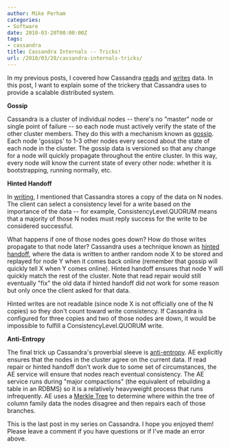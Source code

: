 ```yaml
---
author: Mike Perham
categories:
- Software
date: 2010-03-20T00:00:00Z
tags:
- cassandra
title: Cassandra Internals -- Tricks!
url: /2010/03/20/cassandra-internals-tricks/
---
```


In my previous posts, I covered how Cassandra [reads][1] and [writes][2] data. In this post, I want to explain some of the trickery that Cassandra uses to provide a scalable distributed system.

**Gossip**

Cassandra is a cluster of individual nodes -- there's no "master" node or single point of failure -- so each node must actively verify the state of the other cluster members. They do this with a mechanism known as [gossip][3]. Each node 'gossips' to 1-3 other nodes every second about the state of each node in the cluster. The gossip data is versioned so that any change for a node will quickly propagate throughout the entire cluster. In this way, every node will know the current state of every other node: whether it is bootstrapping, running normally, etc.

**Hinted Handoff**

In [writing][2], I mentioned that Cassandra stores a copy of the data on N nodes. The client can select a consistency level for a write based on the importance of the data -- for example, ConsistencyLevel.QUORUM means that a majority of those N nodes must reply success for the write to be considered successful.

What happens if one of those nodes goes down? How do those writes propagate to that node later? Cassandra uses a technique known as [hinted handoff][4], where the data is written to anther random node X to be stored and replayed for node Y when it comes back online (remember that gossip will quickly tell X when Y comes online). Hinted handoff ensures that node Y will quickly match the rest of the cluster. Note that read repair would still eventually "fix" the old data if hinted handoff did not work for some reason but only once the client asked for that data.

Hinted writes are not readable (since node X is not officially one of the N copies) so they don't count toward write consistency. If Cassandra is configured for three copies and two of those nodes are down, it would be impossible to fulfill a ConsistencyLevel.QUORUM write.

**Anti-Entropy**

The final trick up Cassandra's proverbial sleeve is [anti-entropy][5]. AE explicitly ensures that the nodes in the cluster agree on the current data. If read repair or hinted handoff don't work due to some set of circumstances, the AE service will ensure that nodes reach eventual consistency. The AE service runs during "major compactions" (the equivalent of rebuilding a table in an RDBMS) so it is a relatively heavyweight process that runs infrequently. AE uses a [Merkle Tree][6] to determine where within the tree of column family data the nodes disagree and then repairs each of those branches.

This is the last post in my series on Cassandra. I hope you enjoyed them! Please leave a comment if you have questions or if I've made an error above.

 [1]: /2010/03/17/cassandra-internals-reading/
 [2]: /2010/03/13/cassandra-internals-writing/
 [3]: http://wiki.apache.org/cassandra/ArchitectureGossip
 [4]: http://wiki.apache.org/cassandra/HintedHandoff
 [5]: http://wiki.apache.org/cassandra/ArchitectureAntiEntropy
 [6]: http://en.wikipedia.org/wiki/Hash_tree
